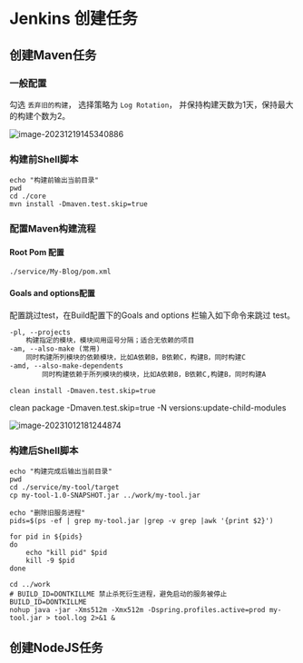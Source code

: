 # Jenkins 创建任务

## 创建Maven任务

### 一般配置

勾选 `丢弃旧的构建`， 选择策略为 `Log Rotation`， 并保持构建天数为1天，保持最大的构建个数为2。

![image-20231219145340886](https://oss.xubighead.top/oss/image/202506/1929820481415909378.png)



### 构建前Shell脚本

```shell
echo "构建前输出当前目录"
pwd
cd ./core
mvn install -Dmaven.test.skip=true
```



### 配置Maven构建流程

#### Root Pom 配置

```
./service/My-Blog/pom.xml
```



#### Goals and options配置

配置跳过test，在Build配置下的Goals and options 栏输入如下命令来跳过 test。

```xml
-pl, --projects
    构建指定的模块，模块间用逗号分隔；适合无依赖的项目
-am, --also-make (常用)
    同时构建所列模块的依赖模块，比如A依赖B，B依赖C，构建B，同时构建C
-amd, --also-make-dependents
        同时构建依赖于所列模块的模块，比如A依赖B，B依赖C,构建B，同时构建A
```

```shell
clean install -Dmaven.test.skip=true
```

clean package -Dmaven.test.skip=true -N versions:update-child-modules



![image-20231012181244874](https://oss.xubighead.top/oss/image/202506/1929825126800527362.png)



### 构建后Shell脚本

```shell
echo "构建完成后输出当前目录"
pwd
cd ./service/my-tool/target
cp my-tool-1.0-SNAPSHOT.jar ../work/my-tool.jar

echo "删除旧服务进程"
pids=$(ps -ef | grep my-tool.jar |grep -v grep |awk '{print $2}')
 
for pid in ${pids}
do
    echo "kill pid" $pid
    kill -9 $pid
done

cd ../work
# BUILD_ID=DONTKILLME 禁止杀死衍生进程，避免启动的服务被停止
BUILD_ID=DONTKILLME
nohup java -jar -Xms512m -Xmx512m -Dspring.profiles.active=prod my-tool.jar > tool.log 2>&1 &
```



## 创建NodeJS任务

